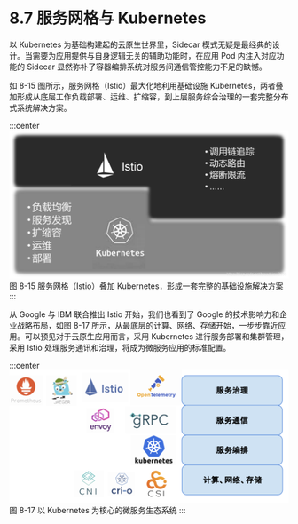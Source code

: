 # 8.7 服务网格与 Kubernetes


以 Kubernetes 为基础构建起的云原生世界里，Sidecar 模式无疑是最经典的设计。当需要为应用提供与自身逻辑无关的辅助功能时，在应用 Pod 内注入对应功能的 Sidecar 显然弥补了容器编排系统对服务间通信管控能力不足的缺憾。

如 8-15 图所示，服务网格（Istio）最大化地利用基础设施 Kubernetes，两者叠加形成从底层工作负载部署、运维、扩缩容，到上层服务综合治理的一套完整分布式系统解决方案。

:::center
  ![](../assets/ServiceMesh-and-Kubernetes.png)<br/>
  图 8-15 服务网格（Istio）叠加 Kubernetes，形成一套完整的基础设施解决方案
:::

从 Google 与 IBM 联合推出 Istio 开始，我们也看到了 Google 的技术影响力和企业战略布局，如图 8-17 所示，从最底层的计算、网络、存储开始，一步步靠近应用。可以预见对于云原生应用而言，采用 Kubernetes 进行服务部署和集群管理，采用 Istio 处理服务通讯和治理，将成为微服务应用的标准配置。

:::center
  ![](../assets/k8s-ecosystem.svg)
 图 8-17 以 Kubernetes 为核心的微服务生态系统
:::


